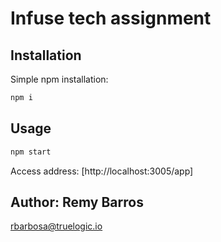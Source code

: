 # Infuse tech assignment

## Installation

Simple npm installation:

```bash
npm i
```

## Usage

```bash
npm start
```

Access address: [http://localhost:3005/app]  



## Author: Remy Barros
rbarbosa@truelogic.io

